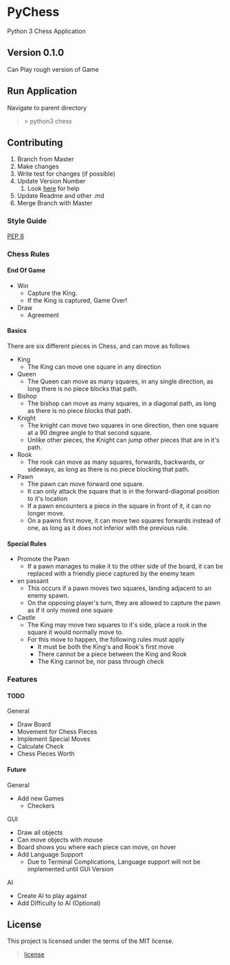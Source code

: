 # PyChess
Python 3 Chess Application

## Version 0.1.0
Can Play rough version of Game

## Run Application
Navigate to parent directory
> \> python3 chess

## Contributing
1. Branch from Master
2. Make changes
3. Write test for changes (if possible)
4. Update Version Number
   1. Look [here](http://semver.org/) for help
5. Update Readme and other .md
6. Merge Branch with Master

### Style Guide
[PEP 8](https://www.python.org/dev/peps/pep-0008/)<br/>

### Chess Rules
#### End Of Game
* Win 
  * Capture the King.
  * If the King is captured, Game Over!
* Draw
  * Agreement
#### Basics
There are six different pieces in Chess, and can move as follows
* King
  * The King can move one square in any direction
* Queen
  * The Queen can move as many squares, in any single direction, as long there is no piece blocks that path.
* Bishop
  * The bishop can move as many squares, in a diagonal path, as long as there is no piece blocks that path.
* Knight
  * The knight can move two squares in one direction, then one square at a 90 degree angle to that second square.
  * Unlike other pieces, the Knight can jump other pieces that are in it's path.
* Rook
  * The rook can move as many squares, forwards, backwards, or sideways, as long as there is no piece blocking that path.
* Pawn
  * The pawn can move forward one square.
  * It can only attack the square that is in the forward-diagonal position to it's location
  * If a pawn encounters a piece in the square in front of it, it can no longer move.
  * On a pawns first move, it can move two squares forwards instead of one, as long as it does not inferior with the previous rule.
#### Special Rules
* Promote the Pawn
  * If a pawn manages to make it to the other side of the board, it can be replaced with a friendly piece captured by the enemy team
* en passant
  * This occurs if a pawn moves two squares, landing adjacent to an enemy spawn.
  * On the opposing player's turn, they are allowed to capture the pawn as if it only moved one square
* Castle
  * The King may move two squares to it's side, place a rook in the square it would normally move to.
  * For this move to happen, the following rules must apply
    * It must be both the King's and Rook's first move
    * There cannot be a piece between the King and Rook
    * The King cannot be, nor pass through check

### Features

#### TODO
General
* Draw Board
* Movement for Chess Pieces
* Implement Special Moves
* Calculate Check
* Chess Pieces Worth

#### Future
General
* Add new Games
  * Checkers

GUI
* Draw all objects
* Can move objects with mouse
* Board shows you where each piece can move, on hover
* Add Language Support
  * Due to Terminal Complications, Language support will not be implemented until GUI Version

AI
* Create AI to play against
* Add Difficulty to AI (Optional)


## License
This project is licensed under the terms of the MIT license.
> [license](LICENSE.md)
